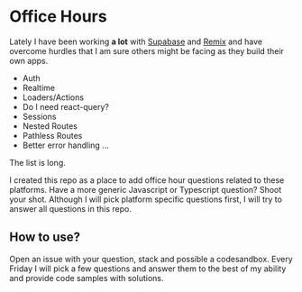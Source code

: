 # Office Hours
Lately I have been working **a lot** with [Supabase](https://supabase.com/) and [Remix](https://remix.run/) and have overcome hurdles that I am sure others might be facing as they build their own apps.

- Auth
- Realtime
- Loaders/Actions
- Do I need react-query?
- Sessions
- Nested Routes
- Pathless Routes
- Better error handling
...

The list is long.

I created this repo as a place to add office hour questions related to these platforms. Have a more generic Javascript or Typescript question? Shoot your shot. Although I will pick platform specific questions first, I will try to answer all questions in this repo.

## How to use?
Open an issue with your question, stack and possible a codesandbox. Every Friday I will pick a few questions and answer them to the best of my ability and provide code samples with solutions.



